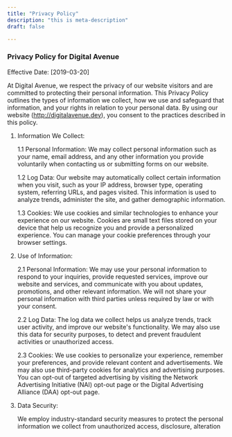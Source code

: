 ```yaml
---
title: "Privacy Policy"
description: "this is meta-description"
draft: false

---
```


### Privacy Policy for Digital Avenue

Effective Date: [2019-03-20]

At Digital Avenue, we respect the privacy of our website visitors and are committed to protecting their personal information. This Privacy Policy outlines the types of information we collect, how we use and safeguard that information, and your rights in relation to your personal data. By using our website (http://digitalavenue.dev), you consent to the practices described in this policy.

1. Information We Collect:

    1.1 Personal Information: We may collect personal information such as your name, email address, and any other information you provide voluntarily when contacting us or submitting forms on our website.

    1.2 Log Data: Our website may automatically collect certain information when you visit, such as your IP address, browser type, operating system, referring URLs, and pages visited. This information is used to analyze trends, administer the site, and gather demographic information.

    1.3 Cookies: We use cookies and similar technologies to enhance your experience on our website. Cookies are small text files stored on your device that help us recognize you and provide a personalized experience. You can manage your cookie preferences through your browser settings.

2. Use of Information:

    2.1 Personal Information: We may use your personal information to respond to your inquiries, provide requested services, improve our website and services, and communicate with you about updates, promotions, and other relevant information. We will not share your personal information with third parties unless required by law or with your consent.

    2.2 Log Data: The log data we collect helps us analyze trends, track user activity, and improve our website's functionality. We may also use this data for security purposes, to detect and prevent fraudulent activities or unauthorized access.

    2.3 Cookies: We use cookies to personalize your experience, remember your preferences, and provide relevant content and advertisements. We may also use third-party cookies for analytics and advertising purposes. You can opt-out of targeted advertising by visiting the Network Advertising Initiative (NAI) opt-out page or the Digital Advertising Alliance (DAA) opt-out page.

3. Data Security:

    We employ industry-standard security measures to protect the personal information we collect from unauthorized access, disclosure, alteration